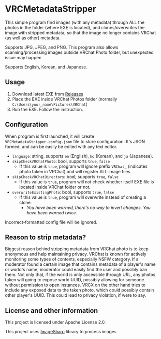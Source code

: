 # VRCMetadataStripper
This simple program find images (with any metadata) through ALL the photos in the folder (where EXE is located), and clones/overwrites the image with stripped metadata, so that the image no longer contains VRChat (as well as other) metadata.

Supports JPG, JPEG, and PNG. This program also allows scanning/processing images outside VRChat Photo folder, but unexpected issue may happen.

Supports English, Korean, and Japanese.

## Usage
1. Download latest EXE from [Releases](https://github.com/github-harunadev/VRCMetadataStripper/releases)
2. Place the EXE inside VRChat Photos folder (normally `C:\Users\your_name\Pictures\VRChat`)
3. Run the EXE. Follow the instruction.

## Configuration
When program is first launched, it will create `VRCMetadataStripper.config.json` file to store configuration. It's JSON formed, and can be easily be edited with any text editor.
- `language`: string, supports `en` (English), `ko` (Korean), and `ja` (Japanese).
- `skipCheckVRChatPhoto`: bool, supports `true`, `false`
  - If this value is `true`, program will ignore prefix `VRChat_` (indicates photo taken in VRChat) and will register ALL image files.
- `skipCheckVRChatDirectory`: bool, supports `true`, `false`
  - If this value is `true`, program will not check whether itself EXE file is located inside VRChat folder or not.
- `overwriteExistingPhoto`: bool, supports `true`, `false`
  - If this value is `true`, program will overwrite instead of creating a clone.
	- *You have been warned, there's no way to invert changes. _You have been warned twice._*


Incorrect-formatted config file will be ignored.

## Reason to strip metadata?
Biggest reason behind stripping metadata from VRChat photo is to keep anonymous and help maintaining privacy.
VRChat is known for actively monitoring some types of contents, especially NSFW category. If a moderator found a certain image that contains metadata of a player's name or world's name, moderator could easily find the user and possibly ban them.
Not only that, if the world is only accessible through URL, any photos taken will going to expose world UUID, possibly allowing for someone without permission to open instances.
VRCX on the other hand tries to include any exposed data to the taken photo, which could possibly contain other player's UUID. This could lead to privacy violation, if were to say.

## License and other information
This project is licensed under Apache License 2.0.

This project uses [ImageSharp](https://github.com/SixLabors/ImageSharp) library to process images.
